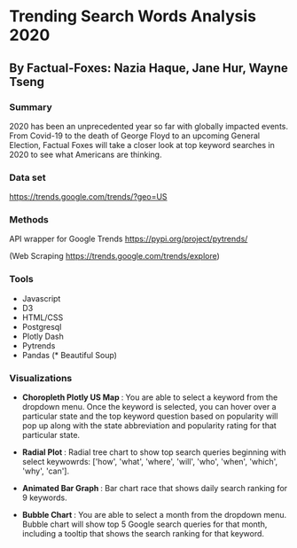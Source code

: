 # Trending Search Words Analysis 2020

## By Factual-Foxes: Nazia Haque, Jane Hur, Wayne Tseng

### Summary
2020 has been an unprecedented year so far with globally impacted events. From Covid-19 to the death of George Floyd to an upcoming General Election, Factual Foxes will take a closer look at top keyword searches in 2020 to see what Americans are thinking.

### Data set
https://trends.google.com/trends/?geo=US

### Methods
API wrapper for Google Trends
https://pypi.org/project/pytrends/

(Web Scraping https://trends.google.com/trends/explore)

### Tools
* Javascript
* D3
* HTML/CSS
* Postgresql
* Plotly Dash
* Pytrends
* Pandas
(* Beautiful Soup)

### Visualizations
* <b> Choropleth Plotly US Map </b>: You are able to select a keyword from the dropdown menu.  Once the keyword is selected, you can hover over a particular state and the top keyword question based on popularity will pop up along with the state abbreviation and popularity rating for that particular state.

* <b> Radial Plot </b>: Radial tree chart to show top search queries beginning with select keywowrds: ['how', 'what', 'where', 'will', 'who', 'when', 'which', 'why', 'can'].

* <b> Animated Bar Graph </b>: Bar chart race that shows daily search ranking for 9 keywords.

* <b> Bubble Chart </b>: You are able to select a month from the dropdown menu. Bubble chart will show top 5 Google search queries for that month, including a tooltip that shows the search ranking for that keyword.

